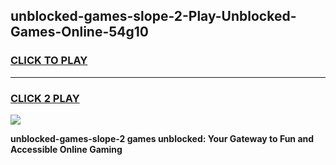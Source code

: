 
## unblocked-games-slope-2-Play-Unblocked-Games-Online-54g10
<h3>
<a href="https://premium76.site?title=unblocked-games-slope-2&ref=25A">CLICK TO PLAY</a></h3>
<hr>

<h3>
<a href="https://premium76.site?title=unblocked-games-slope-2&ref=25A">CLICK 2 PLAY</a>
  
</h3>

<a href="https://premium76.site?title=unblocked-games-slope-2&ref=25A"><img src="https://clearcache.store/games.png"></a>


**unblocked-games-slope-2 games unblocked: Your Gateway to Fun and Accessible Online Gaming**
